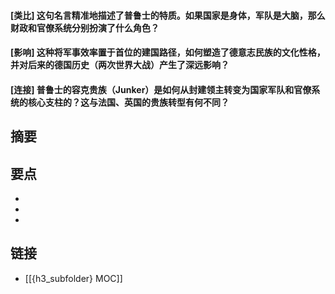 #### [类比] 这句名言精准地描述了普鲁士的特质。如果国家是身体，军队是大脑，那么财政和官僚系统分别扮演了什么角色？


#### [影响] 这种将军事效率置于首位的建国路径，如何塑造了德意志民族的文化性格，并对后来的德国历史（两次世界大战）产生了深远影响？


#### [连接] 普鲁士的容克贵族（Junker）是如何从封建领主转变为国家军队和官僚系统的核心支柱的？这与法国、英国的贵族转型有何不同？


## 摘要


## 要点

- 
- 
- 

## 链接

- [[{h3_subfolder} MOC]]
